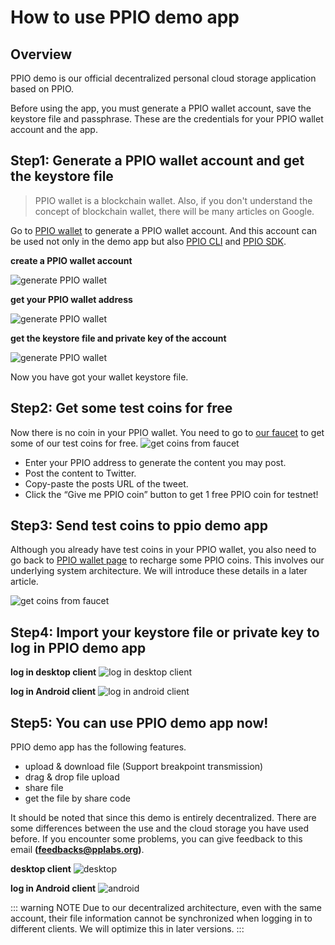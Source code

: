 # How to use PPIO demo app

## Overview
PPIO demo is our official decentralized personal cloud storage application based on PPIO.

Before using the app, you must generate a PPIO wallet account, save the keystore file and passphrase. These are the credentials for your PPIO wallet account and the app.

## Step1: Generate a PPIO wallet account and get the keystore file
> PPIO wallet is a blockchain wallet. Also, if you don't understand the concept of blockchain wallet, there will be many articles on Google.

Go to [PPIO wallet](https://wallet.testnet.pp.io/#/new/create) to generate a PPIO wallet account. And this account can be used not only in the demo app but also [PPIO CLI](./cli/) and [PPIO SDK](./sdk/).

**create a PPIO wallet account**  

![generate PPIO wallet](./images/generate-wallet.png)

**get your PPIO wallet address**  

![generate PPIO wallet](./images/wallet-address.png)  

**get the keystore file and private key of the account**  

![generate PPIO wallet](./images/get-keystore.png)  

Now you have got your wallet keystore file.

## Step2: Get some test coins for free
Now there is no coin in your PPIO wallet. You need to go to [our faucet](https://faucet.testnet.pp.io) to get some of our test coins for free.
![get coins from faucet](./images/faucet.png)  

- Enter your PPIO address to generate the content you may post.
- Post the content to Twitter.
- Copy-paste the posts URL of the tweet.
- Click the “Give me PPIO coin” button to get 1 free PPIO coin for testnet!


## Step3: Send test coins to ppio demo app
Although you already have test coins in your PPIO wallet,  you also need to go back to [PPIO wallet page](https://wallet.testnet.pp.io) to recharge some PPIO coins. This involves our underlying system architecture. We will introduce these details in a later article.   

![get coins from faucet](./images/recharge-ppio-service.png)

## Step4: Import your keystore file or private key to log in PPIO demo app
**log in desktop client**
![log in desktop client](./images/log-in-desktop.png)

**log in Android client**
![log in android client](./images/log-in-android.png)

## Step5: You can use PPIO demo app now!
PPIO demo app has the following features.
- upload & download file (Support breakpoint transmission)
- drag & drop file upload
- share file
- get the file by share code

It should be noted that since this demo is entirely decentralized. There are some differences between the use and the cloud storage you have used before. If you encounter some problems, you can give feedback to this email **(feedbacks@pplabs.org)**.

**desktop client**
![desktop](./images/desktop.png)

**log in Android client**
![android](./images/android.png)

::: warning NOTE
Due to our decentralized architecture, even with the same account, their file information cannot be synchronized when logging in to different clients. We will optimize this in later versions.
:::
